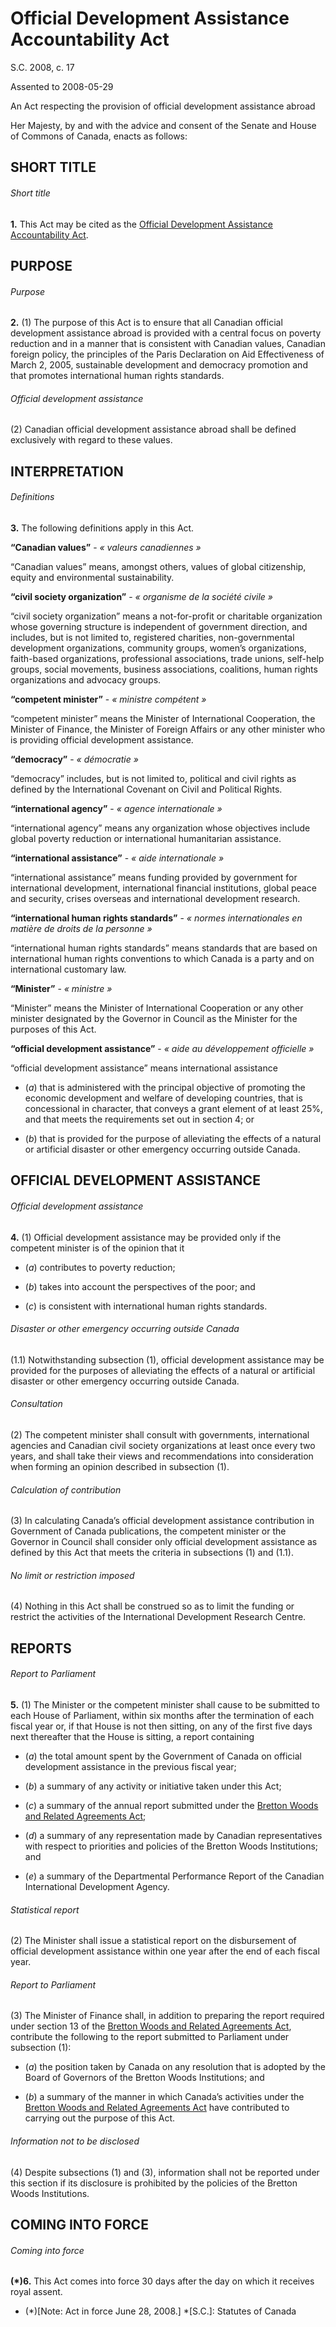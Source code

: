 # Official Development Assistance Accountability Act

S.C. 2008, c. 17

Assented to 2008-05-29

An Act respecting the provision of official development assistance abroad

Her Majesty, by and with the advice and consent of the Senate and House of Commons of Canada, enacts as follows:

## SHORT TITLE

###### Short title

**1.** This Act may be cited as the [Official Development Assistance Accountability Act](/canada/eng/acts/O/O-2.8.md).

## PURPOSE

###### Purpose

**2.** (1) The purpose of this Act is to ensure that all Canadian official development assistance abroad is provided with a central focus on poverty reduction and in a manner that is consistent with Canadian values, Canadian foreign policy, the principles of the Paris Declaration on Aid Effectiveness of March 2, 2005, sustainable development and democracy promotion and that promotes international human rights standards.

###### Official development assistance

(2) Canadian official development assistance abroad shall be defined exclusively with regard to these values.

## INTERPRETATION

###### Definitions

**3.** The following definitions apply in this Act.

**“Canadian values”** - _« valeurs canadiennes »_

    

“Canadian values” means, amongst others, values of global citizenship, equity and environmental sustainability.

**“civil society organization”** - _« organisme de la société civile »_

    

“civil society organization” means a not-for-profit or charitable organization whose governing structure is independent of government direction, and includes, but is not limited to, registered charities, non-governmental development organizations, community groups, women’s organizations, faith-based organizations, professional associations, trade unions, self-help groups, social movements, business associations, coalitions, human rights organizations and advocacy groups.

**“competent minister”** - _« ministre compétent »_

    

“competent minister” means the Minister of International Cooperation, the Minister of Finance, the Minister of Foreign Affairs or any other minister who is providing official development assistance.

**“democracy”** - _« démocratie »_

    

“democracy” includes, but is not limited to, political and civil rights as defined by the International Covenant on Civil and Political Rights. 

**“international agency”** - _« agence internationale »_

    

“international agency” means any organization whose objectives include global poverty reduction or international human­itarian assistance.

**“international assistance”** - _« aide internationale »_

    

“international assistance” means funding provided by government for international development, international financial institutions, global peace and security, crises overseas and international development research.

**“international human rights standards”** - _« normes internationales en matière de droits de la personne »_

    

“international human rights standards” means standards that are based on international human rights conventions to which Canada is a party and on international customary law.

**“Minister”** - _« ministre »_

    

“Minister” means the Minister of International Cooperation or any other minister designated by the Governor in Council as the Minister for the purposes of this Act.

**“official development assistance”** - _« aide au développement officielle »_

    

“official development assistance” means international assistance

  * (_a_) that is administered with the principal objective of promoting the economic development and welfare of developing countries, that is concessional in character, that conveys a grant element of at least 25%, and that meets the requirements set out in section 4; or

  * (_b_) that is provided for the purpose of alleviating the effects of a natural or artificial disaster or other emergency occurring outside Canada.

## OFFICIAL DEVELOPMENT ASSISTANCE

###### Official development assistance

**4.** (1) Official development assistance may be provided only if the competent minister is of the opinion that it

  * (_a_) contributes to poverty reduction;

  * (_b_) takes into account the perspectives of the poor; and

  * (_c_) is consistent with international human rights standards.

###### Disaster or other emergency occurring outside Canada

(1.1) Notwithstanding subsection (1), official development assistance may be provided for the purposes of alleviating the effects of a natural or artificial disaster or other emergency occurring outside Canada.

###### Consultation

(2) The competent minister shall consult with governments, international agencies and Canadian civil society organizations at least once every two years, and shall take their views and recommendations into consideration when forming an opinion described in subsection (1).

###### Calculation of contribution

(3) In calculating Canada’s official development assistance contribution in Government of Canada publications, the competent minister or the Governor in Council shall consider only official development assistance as defined by this Act that meets the criteria in subsections (1) and (1.1).

###### No limit or restriction imposed

(4) Nothing in this Act shall be construed so as to limit the funding or restrict the activities of the International Development Research Centre.

## REPORTS

###### Report to Parliament

**5.** (1) The Minister or the competent minister shall cause to be submitted to each House of Parliament, within six months after the termination of each fiscal year or, if that House is not then sitting, on any of the first five days next thereafter that the House is sitting, a report containing

  * (_a_) the total amount spent by the Government of Canada on official development assistance in the previous fiscal year;

  * (_b_) a summary of any activity or initiative taken under this Act;

  * (_c_) a summary of the annual report submitted under the [Bretton Woods and Related Agreements Act](/canada/eng/acts/B/B-7.md);

  * (_d_) a summary of any representation made by Canadian representatives with respect to priorities and policies of the Bretton Woods Institutions; and

  * (_e_) a summary of the Departmental Performance Report of the Canadian International Development Agency.

###### Statistical report

(2) The Minister shall issue a statistical report on the disbursement of official development assistance within one year after the end of each fiscal year.

###### Report to Parliament

(3) The Minister of Finance shall, in addition to preparing the report required under section 13 of the [Bretton Woods and Related Agreements Act](/canada/eng/acts/B/B-7.md), contribute the following to the report submitted to Parliament under subsection (1):

  * (_a_) the position taken by Canada on any resolution that is adopted by the Board of Governors of the Bretton Woods Institutions; and

  * (_b_) a summary of the manner in which Canada’s activities under the [Bretton Woods and Related Agreements Act](/canada/eng/acts/B/B-7.md) have contributed to carrying out the purpose of this Act.

###### Information not to be disclosed

(4) Despite subsections (1) and (3), information shall not be reported under this section if its disclosure is prohibited by the policies of the Bretton Woods Institutions.

## COMING INTO FORCE

###### Coming into force

**(*)6.** This Act comes into force 30 days after the day on which it receives royal assent.

  * (*)[Note: Act in force June 28, 2008.]
  *[S.C.]: Statutes of Canada
